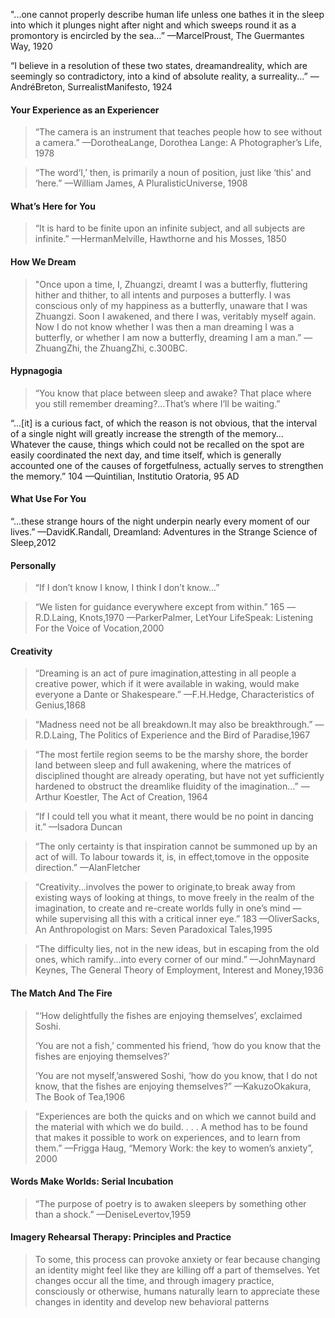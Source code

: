 "...one cannot properly describe human life unless one bathes it in the sleep into which it plunges night after night and which sweeps round it as a promontory is encircled by the sea…”  —MarcelProust, The Guermantes Way, 1920 



“I believe in a resolution of these two states, dreamandreality, which are seemingly so contradictory, into a kind of absolute reality, a surreality...” —AndréBreton, SurrealistManifesto, 1924 



#### Your Experience as an Experiencer 

> “The camera is an instrument that teaches people how to see without a camera.”  —DorotheaLange, Dorothea Lange: A Photographer’s Life, 1978 

> “The word‘I,’ then, is primarily a noun of position, just like ‘this’ and ‘here.”  —William James, A PluralisticUniverse, 1908 



#### What’s Here for You 

> “It is hard to be finite upon an infinite subject, and all subjects are infinite.”  —HermanMelville, Hawthorne and his Mosses, 1850 



#### How We Dream 

> "Once upon a time, I, Zhuangzi, dreamt I was a butterfly, fluttering hither and thither, to all intents and purposes a butterfly. I was conscious only of my happiness as a butterfly, unaware that I was Zhuangzi. Soon I awakened, and there I was, veritably myself again. Now I do not know whether I was then a man dreaming I was a butterfly, or whether I am now a butterfly, dreaming I am a man.”  —ZhuangZhi, the ZhuangZhi, c.300BC.



#### Hypnagogia 

> “You know that place between sleep and awake? That place where you still remember dreaming?…That’s where I’ll be waiting.” 



“…[it] is a curious fact, of which the reason is not obvious, that the interval of a single night will greatly increase the strength of the memory… Whatever the cause, things which could not be recalled on the spot are easily coordinated the next day, and time itself, which is generally accounted one of the causes of forgetfulness, actually serves to strengthen the memory.” 104 —Quintilian, Institutio Oratoria, 95 AD  



#### What Use For You 

“...these strange hours of the night underpin nearly every moment of our lives.”  —DavidK.Randall, Dreamland: Adventures in the Strange Science of Sleep,2012 



#### Personally 

> “If I don’t know I know, I think I don’t know...” 

> “We listen for guidance everywhere except from within.” 165 —R.D.Laing, Knots,1970 —ParkerPalmer, LetYour LifeSpeak: Listening For the Voice of Vocation,2000 



#### Creativity  

> “Dreaming is an act of pure imagination,attesting in all people a creative power, which if it were available in waking, would make everyone a Dante or Shakespeare.”  —F.H.Hedge, Characteristics of Genius,1868  

> “Madness need not be all breakdown.It may also be breakthrough.”  —R.D.Laing, The Politics of Experience and the Bird of Paradise,1967 

>“The most fertile region seems to be the marshy shore, the border land between sleep and full awakening, where the matrices of disciplined thought are already operating, but have not yet sufficiently hardened to obstruct the dreamlike fluidity of the imagination...”  —Arthur Koestler, The Act of Creation, 1964 

> “If I could tell you what it meant, there would be no point in dancing it.”  —Isadora Duncan 

> “The only certainty is that inspiration cannot be summoned up by an act of will. To labour towards it, is, in effect,tomove in the opposite direction.”  —AlanFletcher 

> “Creativity...involves the power to originate,to break away from existing ways of looking at things, to move freely in the realm of the imagination, to create and re-create worlds fully in one’s mind — while supervising all this with a critical inner eye.” 183 —OliverSacks, An Anthropologist on Mars: Seven Paradoxical Tales,1995 

> “The difficulty lies, not in the new ideas, but in escaping from the old ones, which ramify...into every corner of our mind.”  —JohnMaynard Keynes, The General Theory of Employment, Interest and Money,1936 



#### The Match And The Fire 

> “‘How delightfully the fishes are enjoying themselves’, exclaimed Soshi. 
>
> ‘You are not a fish,’ commented his friend, ‘how do you know that the fishes are enjoying themselves?’ 
>
> ‘You are not myself,’answered Soshi, ‘how do you know, that I do not know, that the fishes are enjoying themselves?”  —KakuzoOkakura, The Book of Tea,1906 

> “Experiences are both the quicks and on which we cannot build and the material with which we do build. . . .  A method has to be found that makes it possible to work on experiences, and to learn from them.”  —Frigga Haug, “Memory Work: the key to women’s anxiety”, 2000



#### Words Make Worlds: Serial Incubation 

> “The purpose of poetry is to awaken sleepers by something other than a shock.”  —DeniseLevertov,1959 


#### Imagery Rehearsal Therapy: Principles and Practice

>To some, this process can provoke anxiety or fear because changing an identity might feel like they are killing off a part of themselves. Yet changes occur all the time, and through imagery practice, consciously or otherwise, humans naturally learn to appreciate these changes in identity and develop new behavioral patterns